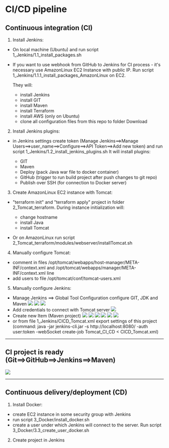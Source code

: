 # CI/CD pipeline

## Continuous integration (CI)

1. Install Jenkins:

- On local machine (Ubuntu) and run script 1_Jenkins/1.1_install_packages.sh
- If you want to use webhook from GitHub to Jenkins for CI process - it's necessary use AmazonLinux EC2 Instance with public IP. Run script 1_Jenkins/1.1.1_install_packages_AmazonLinux on EC2.

  They will:

  - install Jenkins
  - install GIT
  - install Maven
  - install Terraform
  - install AWS (only on Ubuntu)
  - clone all configuration files from this repo to folder Download

2. Install Jenkins plugins:

- in Jenkins settings create token (Manage Jenkins==>Manage Users==>user_name==>Configure==>API Token==>Add new token) and run script 1_Jenkins/1.2_install_jenkins_plugins.sh
  It will install plugins:

  - GIT
  - Maven
  - Deploy (pack Java war file to docker container)
  - GitHub (trigger to run build project after push changes to git repo)
  - Publish over SSH (for connection to Docker server)

3. Create AmazonLinux EC2 instance with Tomcat:

- "terraform init" and "terraform apply" project in folder 2_Tomcat_terraform. During instance initialization will:

  - change hostname
  - install Java
  - install Tomcat

- Or on AmazonLinux run script 2_Tomcat_terraform/modules/webserver/installTomcat.sh

4. Manually configure Tomcat:

- comment in files /opt/tomcat/webapps/host-manager/META-INF/context.xml and /opt/tomcat/webapps/manager/META-INF/context.xml line <Valve className="org.apache.catalina.valves.RemoteAddrValve" allow="127\.\d+\.\d+\.\d+|::1|0:0:0:0:0:0:0:1" />
- add users to file /opt/tomcat/conf/tomcat-users.xml
  <role rolename="manager-gui"/>
  <role rolename="manager-script"/>
  <role rolename="manager-jmx"/>
  <role rolename="manager-status"/>
  <user username="admin" password="your_password" roles="manager-gui, manager-script, manager-jmx, manager-status"/>
  <user username="deployer" password="your_password" roles="manager-script"/>
  <user username="tomcat" password="your_password" roles="manager-gui"/>

5. Manually configure Jenkins:

- Manage Jenkins ==> Global Tool Configuration configure GIT, JDK and Maven
  ![](images/glob_conf_1.jpg)
  ![](images/glob_conf_2.jpg)
  ![](images/glob_conf_3.jpg)
- Add credentials to connect with Tomcat server
  ![](images/jenk_cred_1.jpg)
- Create new Item (Maven project)
  ![](images/mvn_project_1.jpg)
  ![](images/mvn_project_2.jpg)
  ![](images/mvn_project_3.jpg)
  ![](images/mvn_project_4.jpg)
  ![](images/mvn_project_5.jpg)
  ![](images/mvn_project_6.jpg)
- or from file 1_Jenkins/CICD_Tomcat.xml export settings of this project (command: java -jar jenkins-cli.jar -s http://localhost:8080/ -auth user:token -webSocket create-job Tomcat_CI_CD < CICD_Tomcat.xml)

---

## CI project is ready (Git==>GitHub==>Jenkins==>Maven)

![](images/CI.jpg)

---

## Continuous delivery/deployment (CD)

1. Install Docker:

- create EC2 instance in some security group with Jenkins
- run script 3_Docker/install_docker.sh
- create a user under which Jenkins will connect to the server. Run script 3_Docker/3.3_create_user_docker.sh

2. Create project in Jenkins
